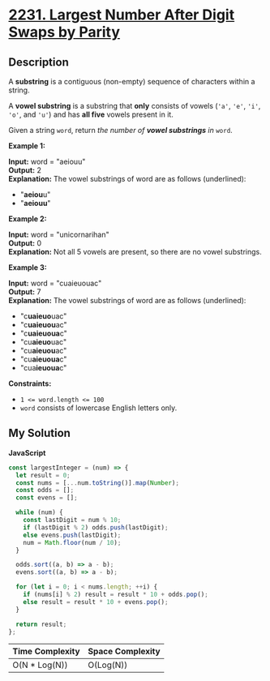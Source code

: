 # [2231. Largest Number After Digit Swaps by Parity](https://leetcode.com/problems/count-vowel-substrings-of-a-string/description)

## Description

A **substring** is a contiguous (non-empty) sequence of characters within a string.

A **vowel substring** is a substring that **only** consists of vowels (`'a'`, `'e'`, `'i'`, `'o'`, and `'u'`) and has **all five** vowels present in it.

Given a string `word`, return _the number of **vowel substrings** in_ `word`.

**Example 1:**

**Input:** word = "aeiouu"  
**Output:** 2  
**Explanation:** The vowel substrings of word are as follows (underlined):

- "**aeiou**u"
- "**aeiouu**"

**Example 2:**

**Input:** word = "unicornarihan"  
**Output:** 0  
**Explanation:** Not all 5 vowels are present, so there are no vowel substrings.

**Example 3:**

**Input:** word = "cuaieuouac"  
**Output:** 7  
**Explanation:** The vowel substrings of word are as follows (underlined):

- "c**uaieuo**uac"
- "c**uaieuou**ac"
- "c**uaieuoua**c"
- "cu**aieuo**uac"
- "cu**aieuou**ac"
- "cu**aieuoua**c"
- "cua**ieuoua**c"

**Constraints:**

- `1 <= word.length <= 100`
- `word` consists of lowercase English letters only.

## My Solution

**JavaScript**

```js
const largestInteger = (num) => {
  let result = 0;
  const nums = [...num.toString()].map(Number);
  const odds = [];
  const evens = [];

  while (num) {
    const lastDigit = num % 10;
    if (lastDigit % 2) odds.push(lastDigit);
    else evens.push(lastDigit);
    num = Math.floor(num / 10);
  }

  odds.sort((a, b) => a - b);
  evens.sort((a, b) => a - b);

  for (let i = 0; i < nums.length; ++i) {
    if (nums[i] % 2) result = result * 10 + odds.pop();
    else result = result * 10 + evens.pop();
  }

  return result;
};
```

| Time Complexity | Space Complexity |
| --------------- | ---------------- |
| O(N \* Log(N))  | O(Log(N))        |
